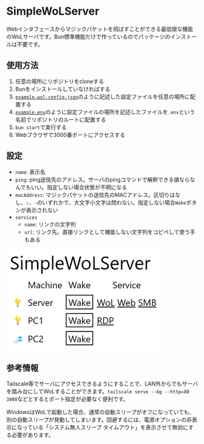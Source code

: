 # SimpleWoLServer

Webインタフェースからマジックパケットを飛ばすことができる最低限な機能のWoLサーバです。Bun標準機能だけで作っているのでパッケージのインストールは不要です。

## 使用方法

1. 任意の場所にリポジトリをcloneする
1. Bunをインストールしていなければする
1. [`example.wol-config.json`](./example.wol-config.json)のように記述した設定ファイルを任意の場所に配置する
1. [`example.env`](./example.env)のように設定ファイルの場所を記述したファイルを`.env`という名前でリポジトリのルートに配置する
1. `bun start`で実行する
1. Webブラウザで3000番ポートにアクセスする

## 設定

- `name`: 表示名
- `ping`: ping送信先のアドレス。サーバのpingコマンドで解釈できる値ならなんでもいい。指定しない場合状態が不明になる
- `macAddress`: マジックパケットの送信先のMACアドレス。区切りはなし、`:`、`-`のいずれかで、大文字小文字は問わない。指定しない場合`Wake`ボタンが表示されない
- `services`
    - `name`: リンクの文字列
    - `url`: リンク先。直接リンクとして機能しない文字列をコピペして使う手もある

![](./image.png)

## 参考情報

Tailscale等でサーバにアクセスできるようにすることで、LAN外からでもサーバを踏み台にしてWoLすることができます。`tailscale serve --bg --http=80 3000`などとするとポート指定が必要なく便利です。

WindowsはWoLで起動した場合、通常の自動スリープがオフになっていても、別の自動スリープが発動してしまいます。回避するには、電源オプションの非表示になっている「システム無人スリープ タイムアウト」を表示させて無効にする必要があります。